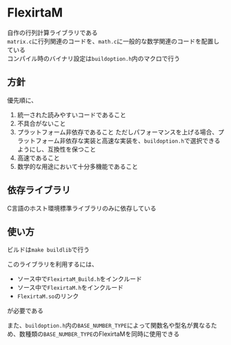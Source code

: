 # FlexirtaM  
自作の行列計算ライブラリである  
`matrix.c`に行列関連のコードを、`math.c`に一般的な数学関連のコードを配置している  
コンパイル時のバイナリ設定は`buildoption.h`内のマクロで行う  


## 方針  
優先順に、  
1. 統一された読みやすいコードであること
2. 不具合がないこと
3. プラットフォーム非依存であること
   ただしパフォーマンスを上げる場合、プラットフォーム非依存な実装と高速な実装を、`buildoption.h`で選択できるようにし、互換性を保つこと
4. 高速であること
5. 数学的な用途において十分多機能であること


## 依存ライブラリ  
C言語のホスト環境標準ライブラリのみに依存している


## 使い方  
ビルドは`make buildlib`で行う  

このライブラリを利用するには、
- ソース中で`FlexirtaM_Build.h`をインクルード
- ソース中で`FlexirtaM.h`をインクルード
- `FlexirtaM.so`のリンク  

が必要である  

また、`buildoption.h`内の`BASE_NUMBER_TYPE`によって関数名や型名が異なるため、数種類の`BASE_NUMBER_TYPE`のFlexirtaMを同時に使用できる
